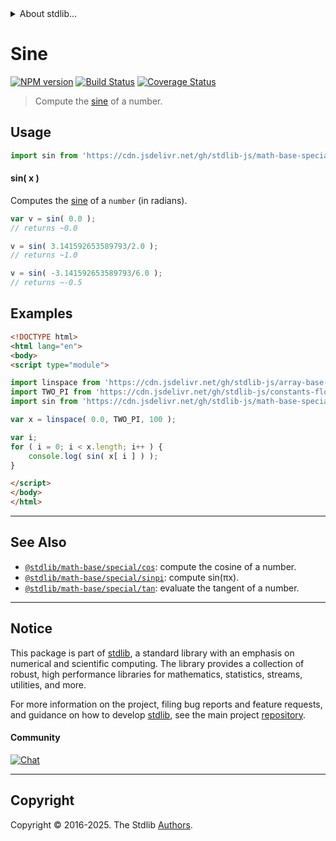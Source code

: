 <!--

@license Apache-2.0

Copyright (c) 2018 The Stdlib Authors.

Licensed under the Apache License, Version 2.0 (the "License");
you may not use this file except in compliance with the License.
You may obtain a copy of the License at

   http://www.apache.org/licenses/LICENSE-2.0

Unless required by applicable law or agreed to in writing, software
distributed under the License is distributed on an "AS IS" BASIS,
WITHOUT WARRANTIES OR CONDITIONS OF ANY KIND, either express or implied.
See the License for the specific language governing permissions and
limitations under the License.

-->


<details>
  <summary>
    About stdlib...
  </summary>
  <p>We believe in a future in which the web is a preferred environment for numerical computation. To help realize this future, we've built stdlib. stdlib is a standard library, with an emphasis on numerical and scientific computation, written in JavaScript (and C) for execution in browsers and in Node.js.</p>
  <p>The library is fully decomposable, being architected in such a way that you can swap out and mix and match APIs and functionality to cater to your exact preferences and use cases.</p>
  <p>When you use stdlib, you can be absolutely certain that you are using the most thorough, rigorous, well-written, studied, documented, tested, measured, and high-quality code out there.</p>
  <p>To join us in bringing numerical computing to the web, get started by checking us out on <a href="https://github.com/stdlib-js/stdlib">GitHub</a>, and please consider <a href="https://opencollective.com/stdlib">financially supporting stdlib</a>. We greatly appreciate your continued support!</p>
</details>

# Sine

[![NPM version][npm-image]][npm-url] [![Build Status][test-image]][test-url] [![Coverage Status][coverage-image]][coverage-url] <!-- [![dependencies][dependencies-image]][dependencies-url] -->

> Compute the [sine][sine] of a number.



<section class="usage">

## Usage

```javascript
import sin from 'https://cdn.jsdelivr.net/gh/stdlib-js/math-base-special-sin@esm/index.mjs';
```

#### sin( x )

Computes the [sine][sine] of a `number` (in radians).

```javascript
var v = sin( 0.0 );
// returns ~0.0

v = sin( 3.141592653589793/2.0 );
// returns ~1.0

v = sin( -3.141592653589793/6.0 );
// returns ~-0.5
```

</section>

<!-- /.usage -->

<section class="examples">

## Examples

<!-- eslint no-undef: "error" -->

```html
<!DOCTYPE html>
<html lang="en">
<body>
<script type="module">

import linspace from 'https://cdn.jsdelivr.net/gh/stdlib-js/array-base-linspace@esm/index.mjs';
import TWO_PI from 'https://cdn.jsdelivr.net/gh/stdlib-js/constants-float64-two-pi@esm/index.mjs';
import sin from 'https://cdn.jsdelivr.net/gh/stdlib-js/math-base-special-sin@esm/index.mjs';

var x = linspace( 0.0, TWO_PI, 100 );

var i;
for ( i = 0; i < x.length; i++ ) {
    console.log( sin( x[ i ] ) );
}

</script>
</body>
</html>
```

</section>

<!-- /.examples -->

<!-- C interface documentation. -->



<!-- Section for related `stdlib` packages. Do not manually edit this section, as it is automatically populated. -->

<section class="related">

* * *

## See Also

-   <span class="package-name">[`@stdlib/math-base/special/cos`][@stdlib/math/base/special/cos]</span><span class="delimiter">: </span><span class="description">compute the cosine of a number.</span>
-   <span class="package-name">[`@stdlib/math-base/special/sinpi`][@stdlib/math/base/special/sinpi]</span><span class="delimiter">: </span><span class="description">compute sin(πx).</span>
-   <span class="package-name">[`@stdlib/math-base/special/tan`][@stdlib/math/base/special/tan]</span><span class="delimiter">: </span><span class="description">evaluate the tangent of a number.</span>

</section>

<!-- /.related -->

<!-- Section for all links. Make sure to keep an empty line after the `section` element and another before the `/section` close. -->


<section class="main-repo" >

* * *

## Notice

This package is part of [stdlib][stdlib], a standard library with an emphasis on numerical and scientific computing. The library provides a collection of robust, high performance libraries for mathematics, statistics, streams, utilities, and more.

For more information on the project, filing bug reports and feature requests, and guidance on how to develop [stdlib][stdlib], see the main project [repository][stdlib].

#### Community

[![Chat][chat-image]][chat-url]

---

## Copyright

Copyright &copy; 2016-2025. The Stdlib [Authors][stdlib-authors].

</section>

<!-- /.stdlib -->

<!-- Section for all links. Make sure to keep an empty line after the `section` element and another before the `/section` close. -->

<section class="links">

[npm-image]: http://img.shields.io/npm/v/@stdlib/math-base-special-sin.svg
[npm-url]: https://npmjs.org/package/@stdlib/math-base-special-sin

[test-image]: https://github.com/stdlib-js/math-base-special-sin/actions/workflows/test.yml/badge.svg?branch=main
[test-url]: https://github.com/stdlib-js/math-base-special-sin/actions/workflows/test.yml?query=branch:main

[coverage-image]: https://img.shields.io/codecov/c/github/stdlib-js/math-base-special-sin/main.svg
[coverage-url]: https://codecov.io/github/stdlib-js/math-base-special-sin?branch=main

<!--

[dependencies-image]: https://img.shields.io/david/stdlib-js/math-base-special-sin.svg
[dependencies-url]: https://david-dm.org/stdlib-js/math-base-special-sin/main

-->

[chat-image]: https://img.shields.io/gitter/room/stdlib-js/stdlib.svg
[chat-url]: https://app.gitter.im/#/room/#stdlib-js_stdlib:gitter.im

[stdlib]: https://github.com/stdlib-js/stdlib

[stdlib-authors]: https://github.com/stdlib-js/stdlib/graphs/contributors

[umd]: https://github.com/umdjs/umd
[es-module]: https://developer.mozilla.org/en-US/docs/Web/JavaScript/Guide/Modules

[deno-url]: https://github.com/stdlib-js/math-base-special-sin/tree/deno
[deno-readme]: https://github.com/stdlib-js/math-base-special-sin/blob/deno/README.md
[umd-url]: https://github.com/stdlib-js/math-base-special-sin/tree/umd
[umd-readme]: https://github.com/stdlib-js/math-base-special-sin/blob/umd/README.md
[esm-url]: https://github.com/stdlib-js/math-base-special-sin/tree/esm
[esm-readme]: https://github.com/stdlib-js/math-base-special-sin/blob/esm/README.md
[branches-url]: https://github.com/stdlib-js/math-base-special-sin/blob/main/branches.md

[sine]: https://en.wikipedia.org/wiki/Sine

<!-- <related-links> -->

[@stdlib/math/base/special/cos]: https://github.com/stdlib-js/math-base-special-cos/tree/esm

[@stdlib/math/base/special/sinpi]: https://github.com/stdlib-js/math-base-special-sinpi/tree/esm

[@stdlib/math/base/special/tan]: https://github.com/stdlib-js/math-base-special-tan/tree/esm

<!-- </related-links> -->

</section>

<!-- /.links -->
